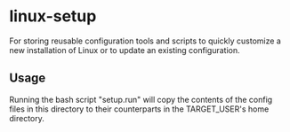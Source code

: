 # linux-setup
For storing reusable configuration tools and scripts to quickly customize a new installation of Linux or to update an existing configuration.

## Usage
Running the bash script "setup.run" will copy the contents of the config files in this directory to their counterparts in the TARGET_USER's home directory.
